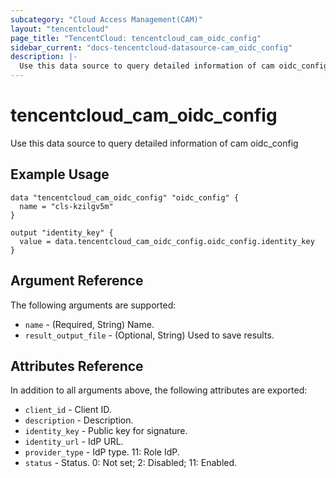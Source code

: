 ```yaml
---
subcategory: "Cloud Access Management(CAM)"
layout: "tencentcloud"
page_title: "TencentCloud: tencentcloud_cam_oidc_config"
sidebar_current: "docs-tencentcloud-datasource-cam_oidc_config"
description: |-
  Use this data source to query detailed information of cam oidc_config
---
```


# tencentcloud_cam_oidc_config

Use this data source to query detailed information of cam oidc_config

## Example Usage

```hcl
data "tencentcloud_cam_oidc_config" "oidc_config" {
  name = "cls-kzilgv5m"
}

output "identity_key" {
  value = data.tencentcloud_cam_oidc_config.oidc_config.identity_key
}
```

## Argument Reference

The following arguments are supported:

* `name` - (Required, String) Name.
* `result_output_file` - (Optional, String) Used to save results.

## Attributes Reference

In addition to all arguments above, the following attributes are exported:

* `client_id` - Client ID.
* `description` - Description.
* `identity_key` - Public key for signature.
* `identity_url` - IdP URL.
* `provider_type` - IdP type. 11: Role IdP.
* `status` - Status. 0: Not set; 2: Disabled; 11: Enabled.


